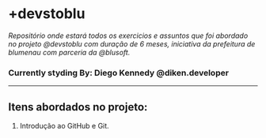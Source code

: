 


# +devstoblu


*Repositório onde estará todos os exercicios e assuntos que foi abordado no projeto @devstoblu com duração de 6 meses, iniciativa da prefeitura de blumenau com parceria da @blusoft.*

### Currently styding By: Diego Kennedy @diken.developer

---
## Itens abordados no projeto:

01. Introdução ao GitHub e Git.

